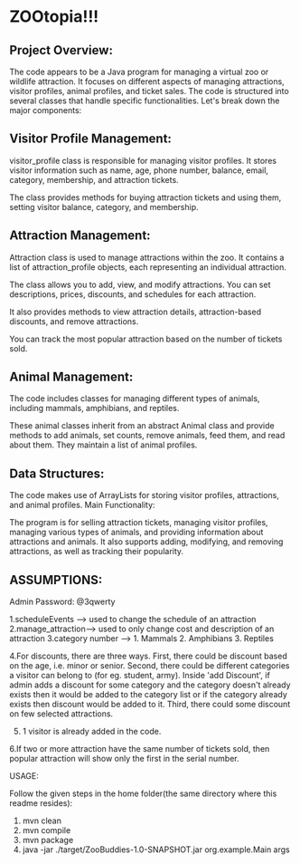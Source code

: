 # ZOOtopia!!!

## Project Overview:

The code appears to be a Java program for managing a virtual zoo or wildlife attraction. It focuses on different aspects of managing attractions, visitor profiles, animal profiles, and ticket sales. The code is structured into several classes that handle specific functionalities. Let's break down the major components:

## Visitor Profile Management:

visitor_profile class is responsible for managing visitor profiles. It stores visitor information such as name, age, phone number, balance, email, category, membership, and attraction tickets.

The class provides methods for buying attraction tickets and using them, setting visitor balance, category, and membership.

## Attraction Management:

Attraction class is used to manage attractions within the zoo. It contains a list of attraction_profile objects, each representing an individual attraction.

The class allows you to add, view, and modify attractions. You can set descriptions, prices, discounts, and schedules for each attraction.

It also provides methods to view attraction details, attraction-based discounts, and remove attractions.

You can track the most popular attraction based on the number of tickets sold.

## Animal Management:

The code includes classes for managing different types of animals, including mammals, amphibians, and reptiles.

These animal classes inherit from an abstract Animal class and provide methods to add animals, set counts, remove animals, feed them, and read about them. They maintain a list of animal profiles.

## Data Structures:

The code makes use of ArrayLists for storing visitor profiles, attractions, and animal profiles.
Main Functionality:

The program is for selling attraction tickets, managing visitor profiles, managing various types of animals, and providing information about attractions and animals. It also supports adding, modifying, and removing attractions, as well as tracking their popularity.

## ASSUMPTIONS:
Admin Password: @3qwerty

1.scheduleEvents --> used to change the schedule of an attraction
2.manage_attraction--> used to only change cost and description of an attraction 
3.category number --> 1.  Mammals
		    2. Amphibians
		    3. Reptiles

4.For discounts, there are three ways. 
First, there could be discount based on the age, i.e. minor or senior.
Second, there could be different categories a visitor can belong to (for eg. student, army). 
Inside 'add Discount', if admin adds a discount for some category and the category doesn't already exists then it would be added to the category list or if the category already exists then discount would be added to it. 
Third, there could some discount on few selected attractions.

5. 1 visitor is already added in the code. 

6.If two or more attraction have the same number of tickets sold, then popular attraction will show only the first in the serial number.


USAGE:

Follow the given steps in the home folder(the same directory where this readme resides):
1) mvn clean 
2) mvn compile
3) mvn package
4) java -jar ./target/ZooBuddies-1.0-SNAPSHOT.jar org.example.Main args


